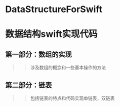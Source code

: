 # DataStructureForSwift
数据结构swift实现代码
========
第一部分：数组的实现
----------------------
>>涉及数组的概念和一些基本操作的方法

第二部分：链表
----------------------
>>包括链表的特点和代码实现单链表，双链表
